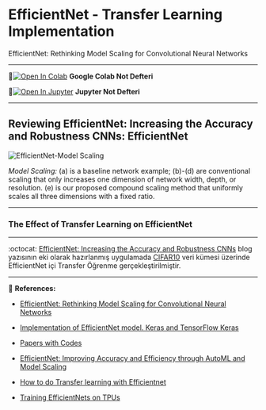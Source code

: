 # EfficientNet - Transfer Learning Implementation
EfficientNet: Rethinking Model Scaling for Convolutional Neural Networks

---

📌[![Open In Colab](https://colab.research.google.com/assets/colab-badge.svg)](https://colab.research.google.com/github/ayyucekizrak/Udemy_DerinOgrenmeyeGiris/blob/master/EfficientNet_CIFAR10_TransferOgrenme/EfficientNet_TransferOgrenme.ipynb) **Google Colab Not Defteri**


📌[![Open In Jupyter](https://github.com/jupyter/notebook/blob/master/docs/resources/icon_32x32.svg)](https://nbviewer.jupyter.org/github/ayyucekizrak/Udemy_DerinOgrenmeyeGiris/blob/master/EfficientNet_CIFAR10_TransferOgrenme/EfficientNet_TransferOgrenme.ipynb) **Jupyter Not Defteri** 

---

## Reviewing EfficientNet: Increasing the Accuracy and Robustness CNNs: EfficientNet 

 ![EfficientNet-Model Scaling](https://github.com/ayyucekizrak/Udemy_DerinOgrenmeyeGiris/blob/master/EfficientNet_CIFAR10_TransferOgrenme/EfficientNet-ModelOlcekleme.png)

*Model Scaling:* (a) is a baseline network example; (b)-(d) are conventional scaling that only increases one dimension of network
width, depth, or resolution. (e) is our proposed compound scaling method that uniformly scales all three dimensions with a fixed ratio.

---
### The Effect of Transfer Learning on EfficientNet
---
:octocat: [EfficientNet: Increasing the Accuracy and Robustness CNNs](https://medium.com/@ayyucekizrak/%C3%B6l%C3%A7eklendirme-ile-cnn-modelinin-do%C4%9Fruluk-ve-verimlili%C4%9Fini-art%C4%B1rma-efficientnet-cb6f2b6512de) blog yazısının eki olarak hazırlanmış uygulamada [CIFAR10](https://www.cs.toronto.edu/~kriz/cifar.html) veri kümesi üzerinde EfficientNet içi Transfer Öğrenme gerçekleştirilmiştir.

---

:chocolate_bar: **References:**

*   [EfficientNet: Rethinking Model Scaling for Convolutional Neural Networks](https://arxiv.org/pdf/1905.11946v3.pdf)

*   [Implementation of EfficientNet model. Keras and TensorFlow Keras](https://github.com/qubvel/efficientnet)
*   [Papers with Codes](https://paperswithcode.com/paper/efficientnet-rethinking-model-scaling-for)
*   [EfficientNet: Improving Accuracy and Efficiency through AutoML and Model Scaling](https://ai.googleblog.com/2019/05/efficientnet-improving-accuracy-and.html)
*   [How to do Transfer learning with Efficientnet](https://www.dlology.com/blog/transfer-learning-with-efficientnet/)
*   [Training EfficientNets on TPUs](https://github.com/tensorflow/tpu/tree/master/models/official/efficientnet)

